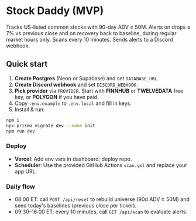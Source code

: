 
# Stock Daddy (MVP)

Tracks US-listed common stocks with 90-day ADV ≥ 50M. Alerts on drops ≥ 7% vs previous close and on recovery back to baseline, during regular market hours only. Scans every 10 minutes. Sends alerts to a Discord webhook.

## Quick start

1. **Create Postgres** (Neon or Supabase) and set `DATABASE_URL`.
2. **Create Discord webhook** and set `DISCORD_WEBHOOK`.
3. **Pick provider** via `PROVIDER`. Start with **FINNHUB** or **TWELVEDATA** free key, or **POLYGON** if you have paid.
4. Copy `.env.example` to `.env.local` and fill in keys.
5. Install & run:

```bash
npm i
npx prisma migrate dev --name init
npm run dev
```

### Deploy
- **Vercel**: Add env vars in dashboard; deploy repo.
- **Scheduler**: Use the provided GitHub Actions `scan.yml` and replace your app URL.

### Daily flow
- 08:00 ET: call `POST /api/reset` to rebuild universe (90d ADV ≥ 50M) and seed today's baselines (previous close per ticker).
- 09:30–16:00 ET: every 10 minutes, call `GET /api/scan` to evaluate alerts.
